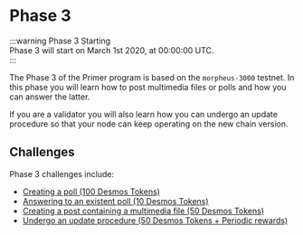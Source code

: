 # Phase 3
:::warning Phase 3 Starting   
Phase 3 will start on March 1st 2020, at 00:00:00 UTC.   
:::

The Phase 3 of the Primer program is based on the `morpheus-3000` testnet. In this phase you will learn how to post multimedia files or polls and how you can answer the latter.

If you are a validator you will also learn how you can undergo an update procedure so that your node can keep operating on the new chain version. 

## Challenges
Phase 3 challenges include: 

- [Creating a poll (100 Desmos Tokens)](challenges/create-poll.md)
- [Answering to an existent poll (10 Desmos Tokens)](challenges/answer-poll.md)
- [Creating a post containing a multimedia file (50 Desmos Tokens)](challenges/create-multimedia-post.md)
- [Undergo an update procedure (50 Desmos Tokens + Periodic rewards)](challenges/update-node.md)
